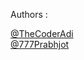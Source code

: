 Authors :

 [@TheCoderAdi](https://github.com/TheCoderAdi)
 <br/>
 [@777Prabhjot](https://github.com/777Prabhjot)
